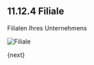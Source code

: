 ## 11.12.4 Filiale

Filialen Ihres Unternehmens

<img class="screenshot" alt="Filiale" src="{{docs_base_url}}/assets/img/human-resources/branch.png">

{next}
